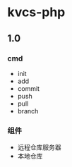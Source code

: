 # kvcs-php

## 1.0
### cmd
<ul>
<li>init</li>
<li>add</li>
<li>commit</li>
<li>push</li>
<li>pull</li>
<li>branch</li>
</ul>

### 组件
<ul>
<li>远程仓库服务器</li>
<li>本地仓库</li>
</ul>